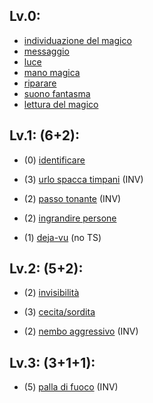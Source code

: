 ## Lv.0:
- [individuazione del magico](https://golarion.altervista.org/wiki/Incantesimi/Individuazione_del_Magico)
- [messaggio](https://golarion.altervista.org/wiki/Incantesimi/Messaggio)
- [luce](https://golarion.altervista.org/wiki/Incantesimi/Luce)
- [mano magica](https://golarion.altervista.org/wiki/Incantesimi/Mano_Magica)
- [riparare](https://golarion.altervista.org/wiki/Incantesimi/Riparare)
- [suono fantasma](https://golarion.altervista.org/wiki/Incantesimi/Suono_Fantasma)
- [lettura del magico](https://golarion.altervista.org/wiki/Incantesimi/Lettura_del_Magico)

## Lv.1: (6+2):
- (0) [identificare](https://golarion.altervista.org/wiki/Incantesimi/Identificare)

- (3) [urlo spacca timpani](https://golarion.altervista.org/wiki/Incantesimi/Urlo_Spacca_Timpani) (INV)
- (2) [passo tonante](https://golarion.altervista.org/wiki/Incantesimi/Passo_Tonante) (INV)
- (2) [ingrandire persone](https://golarion.altervista.org/wiki/Incantesimi/Ingrandire_Persone)
- (1) [deja-vu](https://golarion.altervista.org/wiki/Incantesimi/D%C3%A9j%C3%A0-vu) (no TS)

## Lv.2: (5+2):
- (2) [invisibilità](https://golarion.altervista.org/wiki/Incantesimi/Invisibilit%C3%A0)

- (3) [cecita/sordita](https://golarion.altervista.org/wiki/Incantesimi/Cecit%C3%A0/Sordit%C3%A0)
- (2) [nembo aggressivo](https://golarion.altervista.org/wiki/Incantesimi/Nembo_Aggressivo) (INV)

## Lv.3: (3+1+1):
- (5) [palla di fuoco](https://golarion.altervista.org/wiki/Incantesimi/Palla_di_Fuoco) (INV)

